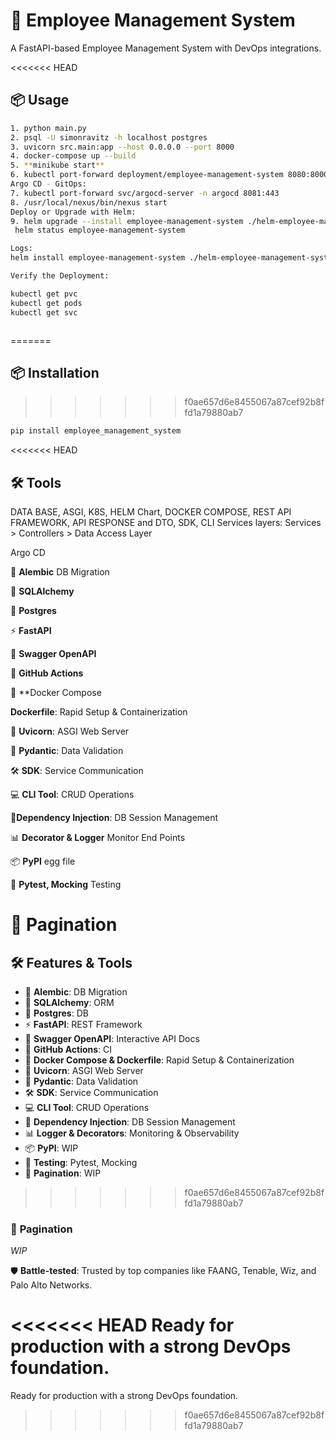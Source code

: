 # 🚀 Employee Management System

A FastAPI-based Employee Management System with DevOps integrations.

<<<<<<< HEAD
## 📦 Usage

```bash
1. python main.py
2. psql -U simonravitz -h localhost postgres
3. uvicorn src.main:app --host 0.0.0.0 --port 8000
4. docker-compose up --build
5. **minikube start**
6. kubectl port-forward deployment/employee-management-system 8080:8000
Argo CD - GitOps:
7. kubectl port-forward svc/argocd-server -n argocd 8081:443
8. /usr/local/nexus/bin/nexus start
Deploy or Upgrade with Helm:
9. helm upgrade --install employee-management-system ./helm-employee-management-system
 helm status employee-management-system

Logs: 
helm install employee-management-system ./helm-employee-management-system --debug --dry-run

Verify the Deployment:

kubectl get pvc
kubectl get pods
kubectl get svc



```
=======
## 📦 Installation
>>>>>>> f0ae657d6e8455067a87cef92b8ffd1a79880ab7

```bash
pip install employee_management_system
```

<<<<<<< HEAD
## 🛠️ Tools
DATA BASE, ASGI, K8S, HELM Chart, DOCKER COMPOSE, REST API FRAMEWORK, API RESPONSE and DTO, SDK, CLI 
Services layers: Services > Controllers > Data Access Layer  

Argo CD

🔄 **Alembic** DB Migration 

🔗 **SQLAlchemy**

🐘 **Postgres**

⚡  **FastAPI** 

📄 **Swagger OpenAPI** 

🔧 **GitHub Actions** 

🐳 **Docker Compose

**Dockerfile**: Rapid Setup & Containerization 

🚀 **Uvicorn**: ASGI Web Server

🔐 **Pydantic**: Data Validation 

🛠️ **SDK**: Service Communication 

💻 **CLI Tool**: CRUD Operations 

🧩**Dependency Injection**: DB Session Management 

📊 **Decorator & Logger** Monitor End Points

📦 **PyPI** egg file 

🧪 **Pytest, Mocking** Testing

🔐 **Pagination**
=======
## 🛠️ Features & Tools

- 🔄 **Alembic**: DB Migration
- 🔗 **SQLAlchemy**: ORM
- 🐘 **Postgres**: DB
- ⚡ **FastAPI**: REST Framework
- 📄 **Swagger OpenAPI**: Interactive API Docs
- 🔧 **GitHub Actions**: CI
- 🐳 **Docker Compose & Dockerfile**: Rapid Setup & Containerization
- 🚀 **Uvicorn**: ASGI Web Server
- 🔐 **Pydantic**: Data Validation
- 🛠️ **SDK**: Service Communication
- 💻 **CLI Tool**: CRUD Operations
- 🧩 **Dependency Injection**: DB Session Management
- 📊 **Logger & Decorators**: Monitoring & Observability
- 📦 **PyPI**: WIP
- 🧪 **Testing**: Pytest, Mocking
- 🔐 **Pagination**: WIP
>>>>>>> f0ae657d6e8455067a87cef92b8ffd1a79880ab7

### 📑 **Pagination**
*WIP*



🛡️ **Battle-tested**: Trusted by top companies like FAANG, Tenable, Wiz, and Palo Alto Networks.

<<<<<<< HEAD
Ready for production with a strong DevOps foundation.
=======
Ready for production with a strong DevOps foundation.

>>>>>>> f0ae657d6e8455067a87cef92b8ffd1a79880ab7
